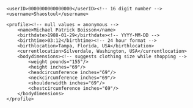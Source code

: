 <user>

	<userID>0000000000000000</userID><!-- 16 digit number -->
	<username>Shaostoul</username>

	<profile><!-- null values = anonymous -->
		<name>Michael Patrick Boisson</name>
		<birthdate>1988-01-29</birthdate><!-- YYYY-MM-DD -->
		<birthtime>03:12</birthtime><!-- 24 hour format -->
		<birthlocation>Tampa, Florida, USA</birthlocation>
		<currentlocation>Silverdale, Washington, USA</currentlocation>
		<bodydimensions><!-- suggests clothing size while shopping -->
			<weight pounds="155"/>
			<height inches="69"/>
			<headcircumference inches="69"/>
			<neckcircumference inches="69"/>
			<shoulderwidth inches="69"/>
			<chestcircumference inches="69"/>
		</bodydimensions>
	</profile>

</user>